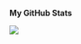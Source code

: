 <b>My GitHub Stats</b>

<a href="http://www.github.com/mzarchi"><img src="https://github-readme-streak-stats.herokuapp.com/?user=mzarchi&stroke=ffffff&background=1c1917&ring=0891b2&fire=0891b2&currStreakNum=ffffff&currStreakLabel=0891b2&sideNums=ffffff&sideLabels=ffffff&dates=ffffff&hide_border=true" /></a>
